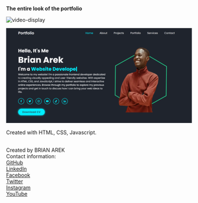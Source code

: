 <p><strong> The entire look of the portfolio</strong> </p>

![video-display](images/video-display.gif) <br>

![readme-image](images/readme-image.png) <br>

Created with HTML,  CSS, Javascript.

 <br>
Created by BRIAN AREK <br>
Contact information: <br>
<a href="https://github.com/arekbrian">GitHub</a> <br>
<a href="https://www.linkedin.com/in/brian-arek-8336361a4/">LinkedIn</a> <br>
<a href="https://www.facebook.com/AREKBRIA">Facebook</a> <br>
<a href="https://twitter.com/">Twitter</a> <br>
<a href="https://www.instagram.com/brian.arek/">Instagram</a> <br>
<a href="https://www.youtube.com/channel/UCw0q48y6hq1W86j3607j8QA">YouTube</a> <br>